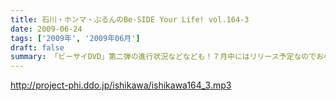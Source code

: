 ```yaml
---
title: 石川・ホンマ・ぶるんのBe-SIDE Your Life! vol.164-3
date: 2009-06-24
tags: ['2009年', '2009年06月']
draft: false
summary: 「ビーサイDVD」第二弾の進行状況などなども！７月中にはリリース予定なのでお小遣いためて待っていてもらいたいです！別枠ロケなんかも実行していますよ～～～NAMAE
---
```


http://project-phi.ddo.jp/ishikawa/ishikawa164_3.mp3

